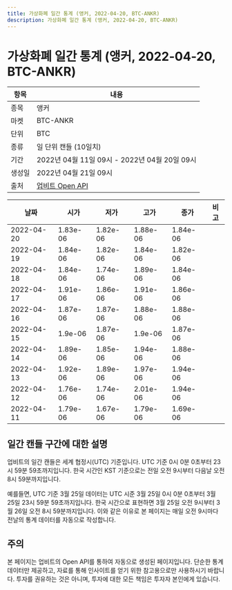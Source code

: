 ```yaml
---
title: 가상화폐 일간 통계 (앵커, 2022-04-20, BTC-ANKR)
description: 가상화폐 일간 통계 (앵커, 2022-04-20, BTC-ANKR)
---
```



가상화폐 일간 통계 (앵커, 2022-04-20, BTC-ANKR)
===

|항목|내용|
|--|--|
|종목|앵커|
|마켓|BTC-ANKR|
|단위|BTC|
|종류|일 단위 캔들 (10일치)|
|기간|2022년 04월 11일 09시 - 2022년 04월 20일 09시|
|생성일|2022년 04월 21일 09시|
|출처|[업비트 Open API](https://docs.upbit.com)|


|날짜|시가|저가|고가|종가|비고|
|--|--|--|--|--|--|
|2022-04-20|1.83e-06|1.82e-06|1.88e-06|1.84e-06|    |
|2022-04-19|1.84e-06|1.82e-06|1.84e-06|1.82e-06|    |
|2022-04-18|1.84e-06|1.74e-06|1.89e-06|1.84e-06|    |
|2022-04-17|1.91e-06|1.86e-06|1.91e-06|1.86e-06|    |
|2022-04-16|1.87e-06|1.87e-06|1.88e-06|1.88e-06|    |
|2022-04-15|1.9e-06|1.87e-06|1.9e-06|1.87e-06|    |
|2022-04-14|1.89e-06|1.85e-06|1.94e-06|1.88e-06|    |
|2022-04-13|1.92e-06|1.89e-06|1.97e-06|1.94e-06|    |
|2022-04-12|1.76e-06|1.74e-06|2.01e-06|1.94e-06|    |
|2022-04-11|1.79e-06|1.67e-06|1.79e-06|1.69e-06|    |


일간 캔들 구간에 대한 설명
---


업비트의 일간 캔들은 세계 협정시(UTC) 기준입니다. 
UTC 기준 0시 0분 0초부터 23시 59분 59초까지입니다. 
한국 시간인 KST 기준으로는 전일 오전 9시부터 다음날 오전 8시 59분까지입니다. 


예를들면, UTC 기준 3월 25일 데이터는 UTC 시준 3월 25일 0시 0분 0초부터 3월 25일 23시 59분 59초까지입니다. 
한국 시간으로 표현하면 3월 25일 오전 9시부터 3월 26일 오전 8시 59분까지입니다. 
이와 같은 이유로 본 페이지는 매일 오전 9시마다 전날의 통계 데이터를 자동으로 작성합니다. 


주의
---


본 페이지는 업비트의 Open API를 통하여 자동으로 생성된 페이지입니다. 
단순한 통계 데이터만 제공하고, 자료를 통해 인사이트를 얻기 위한 참고용으로만 사용하시기 바랍니다. 
투자를 권유하는 것은 아니며, 투자에 대한 모든 책임은 투자자 본인에게 있습니다. 
